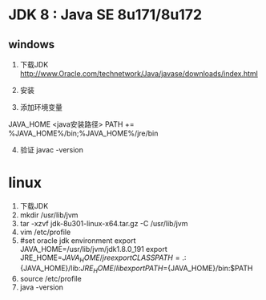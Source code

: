 # JDK 8 : Java SE 8u171/8u172

## windows
1. 下载JDK
http://www.Oracle.com/technetwork/Java/javase/downloads/index.html

2. 安装

3. 添加环境变量
   
JAVA_HOME <java安装路径>
PATH += %JAVA_HOME%/bin;%JAVA_HOME%/jre/bin

4. 验证
javac -version

# linux
1. 下载JDK
2. mkdir /usr/lib/jvm
3. tar -xzvf jdk-8u301-linux-x64.tar.gz -C /usr/lib/jvm
4. vim /etc/profile
5. #set oracle jdk environment
export JAVA_HOME=/usr/lib/jvm/jdk1.8.0_191 
export JRE_HOME=${JAVA_HOME}/jre  
export CLASSPATH=.:${JAVA_HOME}/lib:${JRE_HOME}/lib  
export PATH=${JAVA_HOME}/bin:$PATH 
5. source /etc/profile
6. java -version
 